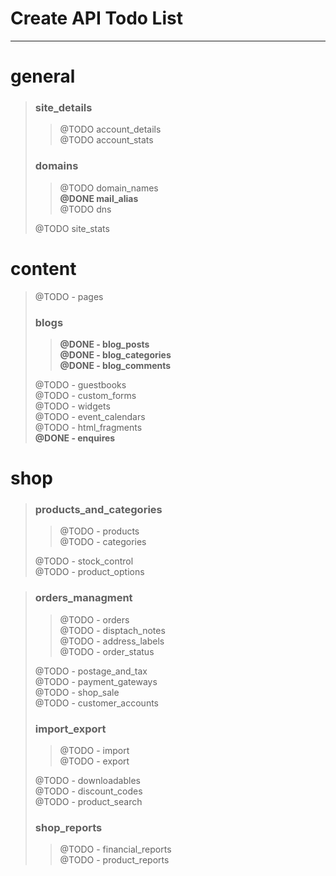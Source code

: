 # Create API Todo List
------------------------

general
=======

> ### site_details  
>
> > @TODO		account_details  
> > @TODO		account_stats
>
>
> ### domains  
> 
> > @TODO		domain_names  
> > __@DONE		mail_alias__  
> > @TODO		dns  
>
> @TODO	site_stats  
> 

content
=======

> @TODO	- pages  
> 
> ### blogs  
> 
> > __@DONE		- blog_posts__  
> > __@DONE		- blog_categories__  
> > __@DONE		- blog_comments__  
>
> @TODO	- guestbooks  
> @TODO	- custom_forms  
> @TODO	- widgets  
> @TODO	- event_calendars  
> @TODO	- html_fragments  
> __@DONE	- enquires__  

shop
====

> ### products_and_categories  
>
> > @TODO		- products  
> > @TODO		- categories  
>
> @TODO	- stock_control  
> @TODO	- product_options  

> ### orders_managment  
>
> > @TODO		- orders  
> > @TODO		- disptach_notes   
> > @TODO		- address_labels  
> > @TODO		- order_status  
>
> @TODO	- postage_and_tax  
> @TODO	- payment_gateways  
> @TODO	- shop_sale  
> @TODO	- customer_accounts  
>
> ### import_export  
>
> > @TODO		- import  
> > @TODO		- export  
>
> @TODO	- downloadables  
> @TODO	- discount_codes  
> @TODO	- product_search  
>
> ### shop_reports  
> > @TODO		- financial_reports  
> > @TODO		- product_reports  
>